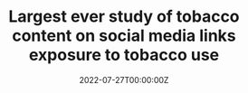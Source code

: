 ---
title: Largest ever study of tobacco content on social media links exposure to tobacco use

# Summary for listings and search engines
summary: The Keck School of Medicine of USC recently featured a press release of Scott's meta-analysis published JAMA Pediatrics.

# Link this post with a project
projects: []

# Date published
date: "2022-07-27T00:00:00Z"

# Is this an unpublished draft?
draft: false

# Show this page in the Featured widget?
featured: false

# Featured image
# Place an image named `featured.jpg/png` in this page's folder and customize its options here.

links:
- icon: briefcase
  icon_pack: fa
  name: Link to Press Release
  url: "https://keck.usc.edu/largest-ever-study-of-tobacco-content-on-social-media-links-exposure-to-tobacco-use/"

---